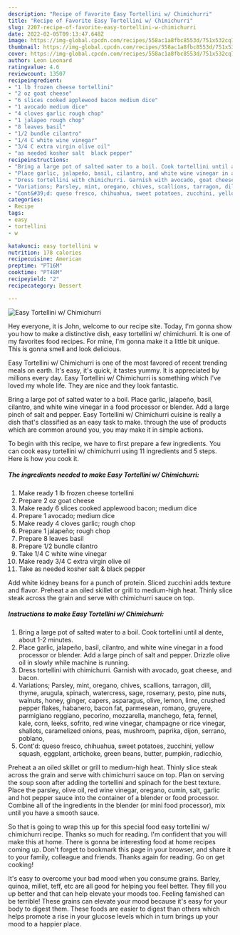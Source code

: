 ```yaml
---
description: "Recipe of Favorite Easy Tortellini w/ Chimichurri"
title: "Recipe of Favorite Easy Tortellini w/ Chimichurri"
slug: 2207-recipe-of-favorite-easy-tortellini-w-chimichurri
date: 2022-02-05T09:13:47.648Z
image: https://img-global.cpcdn.com/recipes/558ac1a8fbc8553d/751x532cq70/easy-tortellini-w-chimichurri-recipe-main-photo.jpg
thumbnail: https://img-global.cpcdn.com/recipes/558ac1a8fbc8553d/751x532cq70/easy-tortellini-w-chimichurri-recipe-main-photo.jpg
cover: https://img-global.cpcdn.com/recipes/558ac1a8fbc8553d/751x532cq70/easy-tortellini-w-chimichurri-recipe-main-photo.jpg
author: Leon Leonard
ratingvalue: 4.6
reviewcount: 13507
recipeingredient:
- "1 lb frozen cheese tortellini"
- "2 oz goat cheese"
- "6 slices cooked applewood bacon medium dice"
- "1 avocado medium dice"
- "4 cloves garlic rough chop"
- "1 jalapeo rough chop"
- "8 leaves basil"
- "1/2 bundle cilantro"
- "1/4 C white wine vinegar"
- "3/4 C extra virgin olive oil"
- "as needed kosher salt  black pepper"
recipeinstructions:
- "Bring a large pot of salted water to a boil. Cook tortellini until al dente, about 1-2 minutes."
- "Place garlic, jalapeño, basil, cilantro, and white wine vinegar in a food processor or blender. Add a large pinch of salt and pepper. Drizzle olive oil in slowly while machine is running."
- "Dress tortellini with chimichurri. Garnish with avocado, goat cheese, and bacon."
- "Variations; Parsley, mint, oregano, chives, scallions, tarragon, dill, thyme, arugula, spinach, watercress, sage, rosemary, pesto, pine nuts, walnuts, honey, ginger, capers, asparagus, olive, lemon, lime, crushed pepper flakes, habanero, bacon fat, parmesean, romano, gruyere, parmigiano reggiano, pecorino, mozzarella, manchego, feta, fennel, kale, corn, leeks, sofrito, red wine vinegar, champagne or rice vinegar, shallots, caramelized onions, peas, mushroom, paprika, dijon, serrano, poblano,"
- "Cont&#39;d: queso fresco, chihuahua, sweet potatoes, zucchini, yellow squash, eggplant, artichoke, green beans, butter, pumpkin, radicchio,"
categories:
- Recipe
tags:
- easy
- tortellini
- w

katakunci: easy tortellini w 
nutrition: 178 calories
recipecuisine: American
preptime: "PT16M"
cooktime: "PT48M"
recipeyield: "2"
recipecategory: Dessert

---
```



![Easy Tortellini w/ Chimichurri](https://img-global.cpcdn.com/recipes/558ac1a8fbc8553d/751x532cq70/easy-tortellini-w-chimichurri-recipe-main-photo.jpg)

Hey everyone, it is John, welcome to our recipe site. Today, I'm gonna show you how to make a distinctive dish, easy tortellini w/ chimichurri. It is one of my favorites food recipes. For mine, I'm gonna make it a little bit unique. This is gonna smell and look delicious.

Easy Tortellini w/ Chimichurri is one of the most favored of recent trending meals on earth. It's easy, it's quick, it tastes yummy. It is appreciated by millions every day. Easy Tortellini w/ Chimichurri is something which I've loved my whole life. They are nice and they look fantastic.

Bring a large pot of salted water to a boil. Place garlic, jalapeño, basil, cilantro, and white wine vinegar in a food processor or blender. Add a large pinch of salt and pepper. Easy Tortellini w/ Chimichurri cuisine is really a dish that&#39;s classified as an easy task to make. through the use of products which are common around you, you may make it in simple actions.


To begin with this recipe, we have to first prepare a few ingredients. You can cook easy tortellini w/ chimichurri using 11 ingredients and 5 steps. Here is how you cook it.

<!--inarticleads1-->

##### The ingredients needed to make Easy Tortellini w/ Chimichurri:

1. Make ready 1 lb frozen cheese tortellini
1. Prepare 2 oz goat cheese
1. Make ready 6 slices cooked applewood bacon; medium dice
1. Prepare 1 avocado; medium dice
1. Make ready 4 cloves garlic; rough chop
1. Prepare 1 jalapeño; rough chop
1. Prepare 8 leaves basil
1. Prepare 1/2 bundle cilantro
1. Take 1/4 C white wine vinegar
1. Make ready 3/4 C extra virgin olive oil
1. Take as needed kosher salt &amp; black pepper


Add white kidney beans for a punch of protein. Sliced zucchini adds texture and flavor. Preheat a an oiled skillet or grill to medium-high heat. Thinly slice steak across the grain and serve with chimichurri sauce on top. 

<!--inarticleads2-->

##### Instructions to make Easy Tortellini w/ Chimichurri:

1. Bring a large pot of salted water to a boil. Cook tortellini until al dente, about 1-2 minutes.
1. Place garlic, jalapeño, basil, cilantro, and white wine vinegar in a food processor or blender. Add a large pinch of salt and pepper. Drizzle olive oil in slowly while machine is running.
1. Dress tortellini with chimichurri. Garnish with avocado, goat cheese, and bacon.
1. Variations; Parsley, mint, oregano, chives, scallions, tarragon, dill, thyme, arugula, spinach, watercress, sage, rosemary, pesto, pine nuts, walnuts, honey, ginger, capers, asparagus, olive, lemon, lime, crushed pepper flakes, habanero, bacon fat, parmesean, romano, gruyere, parmigiano reggiano, pecorino, mozzarella, manchego, feta, fennel, kale, corn, leeks, sofrito, red wine vinegar, champagne or rice vinegar, shallots, caramelized onions, peas, mushroom, paprika, dijon, serrano, poblano,
1. Cont&#39;d: queso fresco, chihuahua, sweet potatoes, zucchini, yellow squash, eggplant, artichoke, green beans, butter, pumpkin, radicchio,


Preheat a an oiled skillet or grill to medium-high heat. Thinly slice steak across the grain and serve with chimichurri sauce on top. Plan on serving the soup soon after adding the tortellini and spinach for the best texture. Place the parsley, olive oil, red wine vinegar, oregano, cumin, salt, garlic and hot pepper sauce into the container of a blender or food processor. Combine all of the ingredients in the blender (or mini food processor), mix until you have a smooth sauce. 

So that is going to wrap this up for this special food easy tortellini w/ chimichurri recipe. Thanks so much for reading. I'm confident that you will make this at home. There is gonna be interesting food at home recipes coming up. Don't forget to bookmark this page in your browser, and share it to your family, colleague and friends. Thanks again for reading. Go on get cooking!

It's easy to overcome your bad mood when you consume grains. Barley, quinoa, millet, teff, etc are all good for helping you feel better. They fill you up better and that can help elevate your moods too. Feeling famished can be terrible! These grains can elevate your mood because it's easy for your body to digest them. These foods are easier to digest than others which helps promote a rise in your glucose levels which in turn brings up your mood to a happier place.
